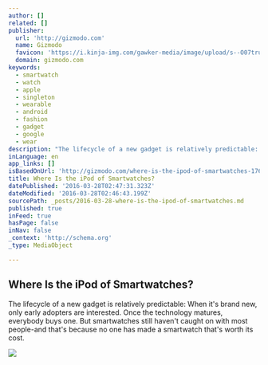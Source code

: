 ```yaml
---
author: []
related: []
publisher:
  url: 'http://gizmodo.com'
  name: Gizmodo
  favicon: 'https://i.kinja-img.com/gawker-media/image/upload/s--O07tru6M--/c_fill,fl_progressive,g_center,h_80,q_80,w_80/fdj3buryz5nuzyf2k620.png'
  domain: gizmodo.com
keywords:
  - smartwatch
  - watch
  - apple
  - singleton
  - wearable
  - android
  - fashion
  - gadget
  - google
  - wear
description: "The lifecycle of a new gadget is relatively predictable: When it's brand new, only early adopters are interested. Once the technology matures, everybody buys one. But smartwatches still haven't caught on with most people-and that's because no one has made a smartwatch that's worth its cost."
inLanguage: en
app_links: []
isBasedOnUrl: 'http://gizmodo.com/where-is-the-ipod-of-smartwatches-1765121594'
title: Where Is the iPod of Smartwatches?
datePublished: '2016-03-28T02:47:31.323Z'
dateModified: '2016-03-28T02:46:43.199Z'
sourcePath: _posts/2016-03-28-where-is-the-ipod-of-smartwatches.md
published: true
inFeed: true
hasPage: false
inNav: false
_context: 'http://schema.org'
_type: MediaObject

---
```

<article style=""><h1>Where Is the iPod of Smartwatches?</h1><p>The lifecycle of a new gadget is relatively predictable: When it's brand new, only early adopters are interested. Once the technology matures, everybody buys one. But smartwatches still haven't caught on with most people-and that's because no one has made a smartwatch that's worth its cost.</p><img src="http://i.kinja-img.com/gawker-media/image/upload/s--BlwymYL7--/bn0ivjgbfu22mlylehw7.jpg" /></article>